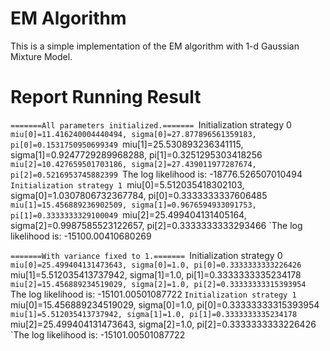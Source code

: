 # EM Algorithm
This is a simple implementation of the EM algorithm with 1-d Gaussian Mixture Model.

# Report Running Result
 `=======All parameters initialized.=======
 `Initialization strategy 0
 `miu[0]=11.416240004440494, sigma[0]=27.877896561359183, pi[0]=0.1531750950699349
 `miu[1]=25.530893236341115, sigma[1]=0.9247729289968288, pi[1]=0.3251295303418256
 `miu[2]=10.427659501703186, sigma[2]=27.439011977287674, pi[2]=0.5216953745882399
 `The log likelihood is: -18776.526507010494
 `Initialization strategy 1
 `miu[0]=5.512035418302103, sigma[0]=1.0307806732367784, pi[0]=0.3333333337606485
 `miu[1]=15.456889236902509, sigma[1]=0.9676594933091753, pi[1]=0.3333333329100049
 `miu[2]=25.499404131405164, sigma[2]=0.9987585523122657, pi[2]=0.3333333333293466
 `The log likelihood is: -15100.00410680269
 
 `=======With variance fixed to 1.=======
 `Initialization strategy 0
 `miu[0]=25.499404131473643, sigma[0]=1.0, pi[0]=0.3333333333226426
 `miu[1]=5.512035413737942, sigma[1]=1.0, pi[1]=0.3333333335234178
 `miu[2]=15.456889234519029, sigma[2]=1.0, pi[2]=0.33333333315393954
 `The log likelihood is: -15101.00501087722
 `Initialization strategy 1
 `miu[0]=15.456889234519029, sigma[0]=1.0, pi[0]=0.33333333315393954
 `miu[1]=5.512035413737942, sigma[1]=1.0, pi[1]=0.3333333335234178
 `miu[2]=25.499404131473643, sigma[2]=1.0, pi[2]=0.3333333333226426
 `The log likelihood is: -15101.00501087722
